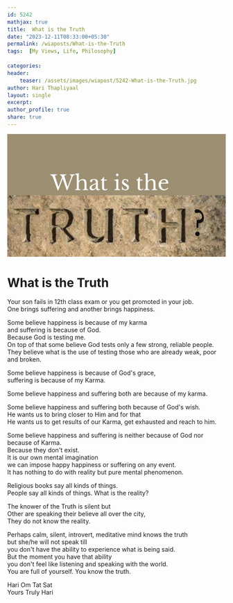 ```yaml
---        
id: 5242        
mathjax: true        
title:  What is the Truth          
date: "2023-12-11T08:33:00+05:30"        
permalink: /wiaposts/What-is-the-Truth      
tags:  [My Views, Life, Philosophy]         
        
categories:        
header:        
    teaser: /assets/images/wiapost/5242-What-is-the-Truth.jpg        
author: Hari Thapliyaal        
layout: single        
excerpt:        
author_profile: true        
share: true        
---        
```

      
![What is the Truth](/assets/images/wiapost/5242-What-is-the-Truth.jpg)	 
 
# What is the Truth

Your son fails in 12th class exam or you get promoted in your job.    
One brings suffering and another brings happiness.


Some believe happiness is because of my karma    
and suffering is because of God.    
Because God is testing me.    
On top of that some believe God tests 
only a few strong, reliable people.  
They believe what is the use of testing those 
who are already weak, poor and broken.  
   
Some believe happiness is because of God's grace,    
suffering is because of my Karma.  
   
Some believe happiness and suffering 
both are because of my karma.  
   
Some believe happiness and suffering both because of God's wish.    
He wants us to bring closer to Him and for that    
He wants us to get results of our Karma, get exhausted and reach to him.  
   
Some believe happiness and suffering is neither because of God nor because of Karma.    
Because they don't exist.    
It is our own mental imagination    
we can impose happy happiness or suffering on any event.    
It has nothing to do with reality but pure mental phenomenon.  
   
Religious books say all kinds of things.    
People say all kinds of things. What is the reality?  
   
The knower of the Truth is silent but    
Other are speaking their believe all over the city,    
They do not know the reality.  
   
Perhaps calm, silent, introvert, meditative mind knows the truth    
but she/he will not speak till    
you don't have the ability to experience what is being said.    
But the moment you have that ability    
you don't feel like listening and speaking with the world.    
You are full of yourself. You know the truth.  

   
Hari Om Tat Sat   
Yours Truly Hari   
